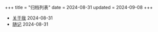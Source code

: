+++
title = "归档列表"
date = 2024-08-31
updated = 2024-09-08
+++

- [关于我](/archives/aboutme/)          2024-08-31
- [随记](/archives/thought/)          2024-08-31